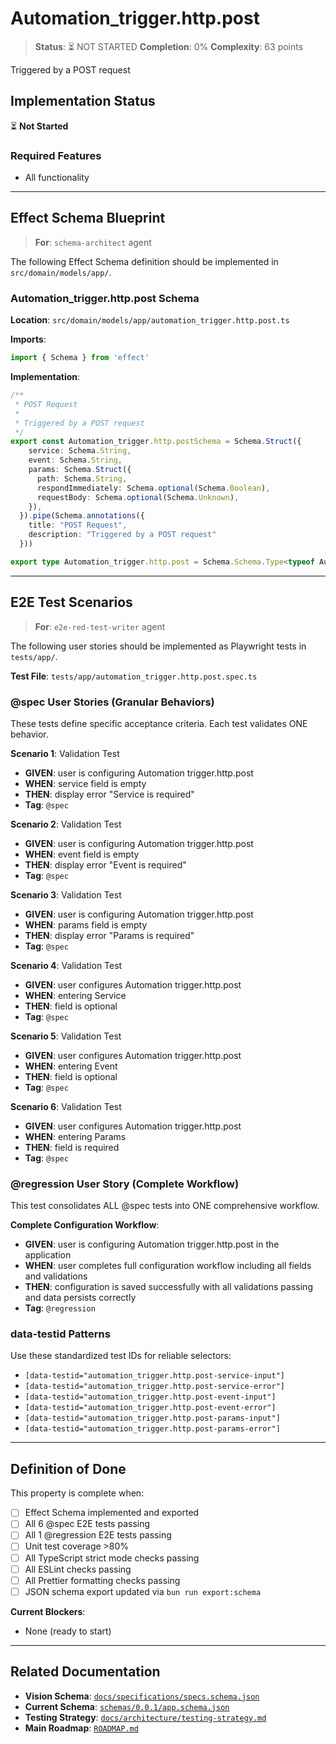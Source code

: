 # Automation_trigger.http.post

> **Status**: ⏳ NOT STARTED
> **Completion**: 0%
> **Complexity**: 63 points

Triggered by a POST request

## Implementation Status

⏳ **Not Started**

### Required Features

- All functionality

---

## Effect Schema Blueprint

> **For**: `schema-architect` agent

The following Effect Schema definition should be implemented in `src/domain/models/app/`.

### Automation_trigger.http.post Schema

**Location**: `src/domain/models/app/automation_trigger.http.post.ts`

**Imports**:

```typescript
import { Schema } from 'effect'
```

**Implementation**:

```typescript
/**
 * POST Request
 *
 * Triggered by a POST request
 */
export const Automation_trigger.http.postSchema = Schema.Struct({
    service: Schema.String,
    event: Schema.String,
    params: Schema.Struct({
      path: Schema.String,
      respondImmediately: Schema.optional(Schema.Boolean),
      requestBody: Schema.optional(Schema.Unknown),
    }),
  }).pipe(Schema.annotations({
    title: "POST Request",
    description: "Triggered by a POST request"
  }))

export type Automation_trigger.http.post = Schema.Schema.Type<typeof Automation_trigger.http.postSchema>
```

---

## E2E Test Scenarios

> **For**: `e2e-red-test-writer` agent

The following user stories should be implemented as Playwright tests in `tests/app/`.

**Test File**: `tests/app/automation_trigger.http.post.spec.ts`

### @spec User Stories (Granular Behaviors)

These tests define specific acceptance criteria. Each test validates ONE behavior.

**Scenario 1**: Validation Test

- **GIVEN**: user is configuring Automation trigger.http.post
- **WHEN**: service field is empty
- **THEN**: display error "Service is required"
- **Tag**: `@spec`

**Scenario 2**: Validation Test

- **GIVEN**: user is configuring Automation trigger.http.post
- **WHEN**: event field is empty
- **THEN**: display error "Event is required"
- **Tag**: `@spec`

**Scenario 3**: Validation Test

- **GIVEN**: user is configuring Automation trigger.http.post
- **WHEN**: params field is empty
- **THEN**: display error "Params is required"
- **Tag**: `@spec`

**Scenario 4**: Validation Test

- **GIVEN**: user configures Automation trigger.http.post
- **WHEN**: entering Service
- **THEN**: field is optional
- **Tag**: `@spec`

**Scenario 5**: Validation Test

- **GIVEN**: user configures Automation trigger.http.post
- **WHEN**: entering Event
- **THEN**: field is optional
- **Tag**: `@spec`

**Scenario 6**: Validation Test

- **GIVEN**: user configures Automation trigger.http.post
- **WHEN**: entering Params
- **THEN**: field is required
- **Tag**: `@spec`

### @regression User Story (Complete Workflow)

This test consolidates ALL @spec tests into ONE comprehensive workflow.

**Complete Configuration Workflow**:

- **GIVEN**: user is configuring Automation trigger.http.post in the application
- **WHEN**: user completes full configuration workflow including all fields and validations
- **THEN**: configuration is saved successfully with all validations passing and data persists correctly
- **Tag**: `@regression`

### data-testid Patterns

Use these standardized test IDs for reliable selectors:

- `[data-testid="automation_trigger.http.post-service-input"]`
- `[data-testid="automation_trigger.http.post-service-error"]`
- `[data-testid="automation_trigger.http.post-event-input"]`
- `[data-testid="automation_trigger.http.post-event-error"]`
- `[data-testid="automation_trigger.http.post-params-input"]`
- `[data-testid="automation_trigger.http.post-params-error"]`

---

## Definition of Done

This property is complete when:

- [ ] Effect Schema implemented and exported
- [ ] All 6 @spec E2E tests passing
- [ ] All 1 @regression E2E tests passing
- [ ] Unit test coverage >80%
- [ ] All TypeScript strict mode checks passing
- [ ] All ESLint checks passing
- [ ] All Prettier formatting checks passing
- [ ] JSON schema export updated via `bun run export:schema`

**Current Blockers**:

- None (ready to start)

---

## Related Documentation

- **Vision Schema**: [`docs/specifications/specs.schema.json`](../specs.schema.json)
- **Current Schema**: [`schemas/0.0.1/app.schema.json`](../../schemas/0.0.1/app.schema.json)
- **Testing Strategy**: [`docs/architecture/testing-strategy.md`](../../architecture/testing-strategy.md)
- **Main Roadmap**: [`ROADMAP.md`](../../../ROADMAP.md)
